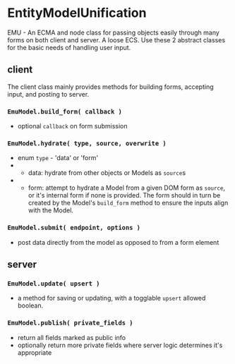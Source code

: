 # EntityModelUnification
EMU - An ECMA and node class for passing objects easily through many forms on both client and server.  A loose ECS.
Use these 2 abstract classes for the basic needs of handling user input.

## client
The client class mainly provides methods for building forms, accepting input, and posting to server.

### `EmuModel.build_form( callback )`
- optional `callback` on form submission

### `EmuModel.hydrate( type, source, overwrite )`
- enum `type` - 'data' or 'form'
- - data: hydrate from other objects or Models as `source`s
- - form: attempt to hydrate a Model from a given DOM form as `source`, or it's internal form if none is provided.  The form should in turn be created by the Model's `build_form` method to ensure the inputs align with the Model.

### `EmuModel.submit( endpoint, options )`
- post data directly from the model as opposed to from a form element


## server
### `EmuModel.update( upsert )`
- a method for saving or updating, with a togglable `upsert` allowed boolean.

### `EmuModel.publish( private_fields )`
- return all fields marked as public info
- optionally return more private fields where server logic determines it's appropriate
